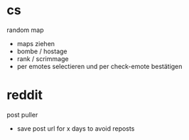 # cs

random map
- maps ziehen
- bombe / hostage
- rank / scrimmage
- per emotes selectieren und per check-emote bestätigen



# reddit 

post puller
- save post url for x days to avoid reposts
